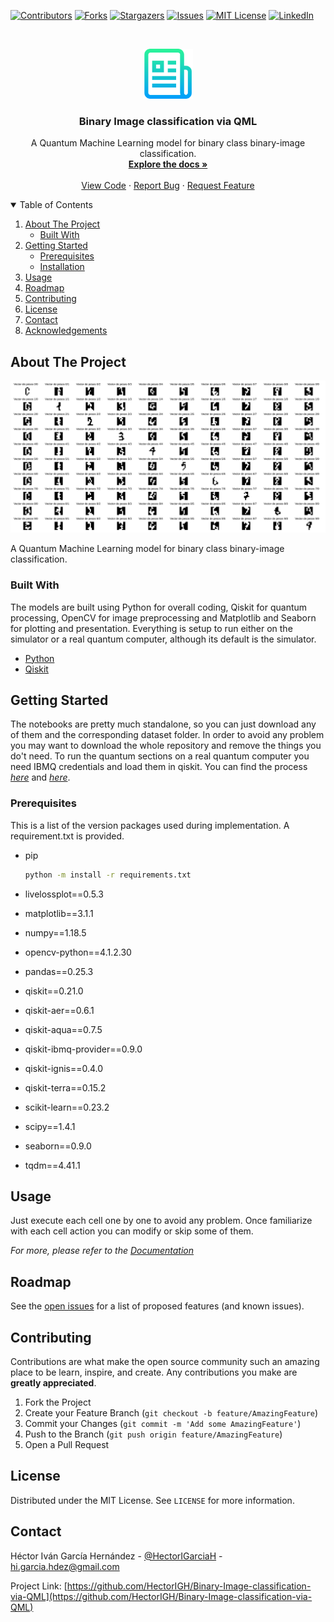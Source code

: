 <!--
*** Thanks for checking out the Best-README-Template. If you have a suggestion
*** that would make this better, please fork the repo and create a pull request
*** or simply open an issue with the tag "enhancement".
*** Thanks again! Now go create something AMAZING! :D
-->



<!-- PROJECT SHIELDS -->
<!--
*** I'm using markdown "reference style" links for readability.
*** Reference links are enclosed in brackets [ ] instead of parentheses ( ).
*** See the bottom of this document for the declaration of the reference variables
*** for contributors-url, forks-url, etc. This is an optional, concise syntax you may use.
*** https://www.markdownguide.org/basic-syntax/#reference-style-links
-->
[![Contributors][contributors-shield]][contributors-url]
[![Forks][forks-shield]][forks-url]
[![Stargazers][stars-shield]][stars-url]
[![Issues][issues-shield]][issues-url]
[![MIT License][license-shield]][license-url]
[![LinkedIn][linkedin-shield]][linkedin-url]



<!-- PROJECT LOGO -->
<br />
<p align="center">
  <a href="https://github.com/HectorIGH/">
    <img src="README_images/logo.png" alt="Logo" width="80" height="80">
  </a>

  <h3 align="center">Binary Image classification via QML</h3>

  <p align="center">
    A Quantum Machine Learning model for binary class binary-image classification.
    <br />
    <a href="https://github.com/HectorIGH/Binary-Image-classification-via-QML"><strong>Explore the docs »</strong></a>
    <br />
    <br />
    <a href="https://github.com/HectorIGH/Binary-Image-classification-via-QML">View Code</a>
    ·
    <a href="https://github.com/HectorIGH/Binary-Image-classification-via-QML/issues">Report Bug</a>
    ·
    <a href="https://github.com/HectorIGH/Binary-Image-classification-via-QML/issues">Request Feature</a>
  </p>
</p>



<!-- TABLE OF CONTENTS -->
<details open="open">
  <summary>Table of Contents</summary>
  <ol>
    <li>
      <a href="#about-the-project">About The Project</a>
      <ul>
        <li><a href="#built-with">Built With</a></li>
      </ul>
    </li>
    <li>
      <a href="#getting-started">Getting Started</a>
      <ul>
        <li><a href="#prerequisites">Prerequisites</a></li>
        <li><a href="#installation">Installation</a></li>
      </ul>
    </li>
    <li><a href="#usage">Usage</a></li>
    <li><a href="#roadmap">Roadmap</a></li>
    <li><a href="#contributing">Contributing</a></li>
    <li><a href="#license">License</a></li>
    <li><a href="#contact">Contact</a></li>
    <li><a href="#acknowledgements">Acknowledgements</a></li>
  </ol>
</details>



<!-- ABOUT THE PROJECT -->
## About The Project

[![Product Name Screen Shot][product-screenshot]](https://hectorigh.github.io/)

A Quantum Machine Learning model for binary class binary-image classification.

### Built With

The models are built using Python for overall coding, Qiskit for quantum processing, OpenCV for image preprocessing and Matplotlib and Seaborn for plotting and presentation. Everything is setup to run either on the simulator or a real quantum computer, although its default is the simulator.

* [Python](https://www.python.org/)
* [Qiskit](https://qiskit.org/)



<!-- GETTING STARTED -->
## Getting Started

The notebooks are pretty much standalone, so you can just download any of them and the corresponding dataset folder. In order to avoid any problem you may want to download the whole repository and remove the things you do't need. To run the quantum sections on a real quantum computer you need IBMQ credentials and load them in qiskit. You can find the process _[here](https://qiskit.org/textbook/ch-appendix/qiskit.html#Accessing-on-real-quantum-hardware)_ and _[here](https://qiskit.org/documentation/install.html#access-ibm-q-systems)_.

### Prerequisites

This is a list of the version packages used during implementation. A requirement.txt is provided.

* pip
  ```sh
  python -m install -r requirements.txt
  ```

* livelossplot==0.5.3
* matplotlib==3.1.1
* numpy==1.18.5
* opencv-python==4.1.2.30
* pandas==0.25.3
* qiskit==0.21.0
* qiskit-aer==0.6.1
* qiskit-aqua==0.7.5
* qiskit-ibmq-provider==0.9.0
* qiskit-ignis==0.4.0
* qiskit-terra==0.15.2
* scikit-learn==0.23.2
* scipy==1.4.1
* seaborn==0.9.0
* tqdm==4.41.1

<!--
### Installation

1. Get a free API Key at [https://example.com](https://example.com)
2. Clone the repo
   ```sh
   git clone https://github.com/your_username_/Project-Name.git
   ```
3. Install NPM packages
   ```sh
   npm install
   ```
4. Enter your API in `config.js`
   ```JS
   const API_KEY = 'ENTER YOUR API';
   ```
-->


<!-- USAGE EXAMPLES -->
## Usage

Just execute each cell one by one to avoid any problem. Once familiarize with each cell action you can modify or skip some of them.

_For more, please refer to the [Documentation](https://github.com/HectorIGH/Binary-Image-classification-via-QML/issues)_



<!-- ROADMAP -->
## Roadmap

See the [open issues](https://github.com/HectorIGH/Binary-Image-classification-via-QML/issues) for a list of proposed features (and known issues).



<!-- CONTRIBUTING -->
## Contributing

Contributions are what make the open source community such an amazing place to be learn, inspire, and create. Any contributions you make are **greatly appreciated**.

1. Fork the Project
2. Create your Feature Branch (`git checkout -b feature/AmazingFeature`)
3. Commit your Changes (`git commit -m 'Add some AmazingFeature'`)
4. Push to the Branch (`git push origin feature/AmazingFeature`)
5. Open a Pull Request



<!-- LICENSE -->
## License

Distributed under the MIT License. See `LICENSE` for more information.



<!-- CONTACT -->
## Contact

Héctor Iván García Hernández - [@HectorIGarciaH](https://twitter.com/HectorIGarciaH) - hi.garcia.hdez@gmail.com

Project Link: [https://github.com/HectorIGH/Binary-Image-classification-via-QML](https://github.com/HectorIGH/Binary-Image-classification-via-QML)



<!-- ACKNOWLEDGEMENTS -->
<!--
## Acknowledgements
* [GitHub Emoji Cheat Sheet](https://www.webpagefx.com/tools/emoji-cheat-sheet)
* [Img Shields](https://shields.io)
* [Choose an Open Source License](https://choosealicense.com)
* [GitHub Pages](https://pages.github.com)
* [Animate.css](https://daneden.github.io/animate.css)
* [Loaders.css](https://connoratherton.com/loaders)
* [Slick Carousel](https://kenwheeler.github.io/slick)
* [Smooth Scroll](https://github.com/cferdinandi/smooth-scroll)
* [Sticky Kit](http://leafo.net/sticky-kit)
* [JVectorMap](http://jvectormap.com)
* [Font Awesome](https://fontawesome.com)
-->





<!-- MARKDOWN LINKS & IMAGES -->
<!-- https://www.markdownguide.org/basic-syntax/#reference-style-links -->
[contributors-shield]: https://img.shields.io/github/contributors/HectorIGH/Binary-Image-classification-via-QML.svg?style=for-the-badge
[contributors-url]: https://github.com/HectorIGH/Binary-Image-classification-via-QML/graphs/contributors
[forks-shield]: https://img.shields.io/github/forks/HectorIGH/Binary-Image-classification-via-QML.svg?style=for-the-badge
[forks-url]: https://github.com/HectorIGH/Binary-Image-classification-via-QML/network/members
[stars-shield]: https://img.shields.io/github/stars/HectorIGH/Binary-Image-classification-via-QML.svg?style=for-the-badge
[stars-url]: https://github.com/HectorIGH/Binary-Image-classification-via-QML/stargazers
[issues-shield]: https://img.shields.io/github/issues/HectorIGH/Binary-Image-classification-via-QML.svg?style=for-the-badge
[issues-url]: https://github.com/HectorIGH/Binary-Image-classification-via-QML/issues
[license-shield]: https://img.shields.io/github/license/HectorIGH/Binary-Image-classification-via-QML.svg?style=for-the-badge
[license-url]: https://github.com/HectorIGH/Binary-Image-classification-via-QML/blob/master/LICENSE.txt
[linkedin-shield]: https://img.shields.io/badge/-LinkedIn-black.svg?style=for-the-badge&logo=linkedin&colorB=555
[linkedin-url]: https://linkedin.com/in/hector-ivan-garcia-hernandez
[product-screenshot]: README_images/digits_full_weight.svg
